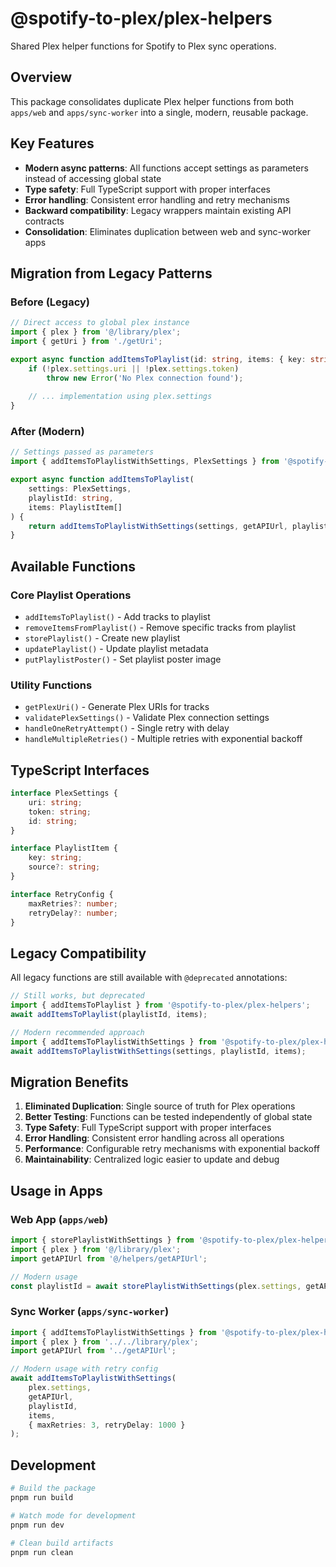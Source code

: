 # @spotify-to-plex/plex-helpers

Shared Plex helper functions for Spotify to Plex sync operations.

## Overview

This package consolidates duplicate Plex helper functions from both `apps/web` and `apps/sync-worker` into a single, modern, reusable package.

## Key Features

- **Modern async patterns**: All functions accept settings as parameters instead of accessing global state
- **Type safety**: Full TypeScript support with proper interfaces
- **Error handling**: Consistent error handling and retry mechanisms  
- **Backward compatibility**: Legacy wrappers maintain existing API contracts
- **Consolidation**: Eliminates duplication between web and sync-worker apps

## Migration from Legacy Patterns

### Before (Legacy)
```typescript
// Direct access to global plex instance
import { plex } from '@/library/plex';
import { getUri } from './getUri';

export async function addItemsToPlaylist(id: string, items: { key: string; source?: string; }[]) {
    if (!plex.settings.uri || !plex.settings.token)
        throw new Error('No Plex connection found');
        
    // ... implementation using plex.settings
}
```

### After (Modern)
```typescript
// Settings passed as parameters
import { addItemsToPlaylistWithSettings, PlexSettings } from '@spotify-to-plex/plex-helpers';

export async function addItemsToPlaylist(
    settings: PlexSettings,
    playlistId: string,
    items: PlaylistItem[]
) {
    return addItemsToPlaylistWithSettings(settings, getAPIUrl, playlistId, items);
}
```

## Available Functions

### Core Playlist Operations
- `addItemsToPlaylist()` - Add tracks to playlist
- `removeItemsFromPlaylist()` - Remove specific tracks from playlist  
- `storePlaylist()` - Create new playlist
- `updatePlaylist()` - Update playlist metadata
- `putPlaylistPoster()` - Set playlist poster image

### Utility Functions
- `getPlexUri()` - Generate Plex URIs for tracks
- `validatePlexSettings()` - Validate Plex connection settings
- `handleOneRetryAttempt()` - Single retry with delay
- `handleMultipleRetries()` - Multiple retries with exponential backoff

## TypeScript Interfaces

```typescript
interface PlexSettings {
    uri: string;
    token: string;
    id: string;
}

interface PlaylistItem {
    key: string;
    source?: string;
}

interface RetryConfig {
    maxRetries?: number;
    retryDelay?: number;
}
```

## Legacy Compatibility

All legacy functions are still available with `@deprecated` annotations:

```typescript
// Still works, but deprecated
import { addItemsToPlaylist } from '@spotify-to-plex/plex-helpers';
await addItemsToPlaylist(playlistId, items);

// Modern recommended approach  
import { addItemsToPlaylistWithSettings } from '@spotify-to-plex/plex-helpers';
await addItemsToPlaylistWithSettings(settings, playlistId, items);
```

## Migration Benefits

1. **Eliminated Duplication**: Single source of truth for Plex operations
2. **Better Testing**: Functions can be tested independently of global state
3. **Type Safety**: Full TypeScript support with proper interfaces
4. **Error Handling**: Consistent error handling across all operations
5. **Performance**: Configurable retry mechanisms with exponential backoff
6. **Maintainability**: Centralized logic easier to update and debug

## Usage in Apps

### Web App (`apps/web`)
```typescript
import { storePlaylistWithSettings } from '@spotify-to-plex/plex-helpers';
import { plex } from '@/library/plex';
import getAPIUrl from '@/helpers/getAPIUrl';

// Modern usage
const playlistId = await storePlaylistWithSettings(plex.settings, getAPIUrl, name, uri);
```

### Sync Worker (`apps/sync-worker`) 
```typescript
import { addItemsToPlaylistWithSettings } from '@spotify-to-plex/plex-helpers';
import { plex } from '../../library/plex';
import getAPIUrl from '../getAPIUrl';

// Modern usage with retry config
await addItemsToPlaylistWithSettings(
    plex.settings, 
    getAPIUrl,
    playlistId, 
    items, 
    { maxRetries: 3, retryDelay: 1000 }
);
```

## Development

```bash
# Build the package
pnpm run build

# Watch mode for development
pnpm run dev

# Clean build artifacts
pnpm run clean
```